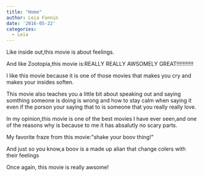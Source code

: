 ```yaml
---
title: "Home"
author: Leia Fannin
date: '2016-05-22'
categories:
  - Leia
---
```


Like inside out,this movie is about feelings.

And like Zootopia,this movie is:REALLY REALLY AWSOMELY GREAT!!!!!!!!!!!

I like this movie because it is one of those movies that makes you cry and makes your insides soften.

This movie also teaches you a little bit about speaking out and saying somthing someone is doing is 
wrong and how to stay calm when saying it even if the porson your saying that to is someone that
you really really love.

In my opinion,this movie is one of the best movies I have ever seen,and one of the reasons why is
because to me it has absalutly no scary parts.

My favorite fraze from this movie:"shake your boov thing!"

And just so you know,a boov is a made up alian that change colers with their feelings

Once again, this movie is really awsome!
